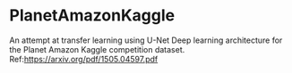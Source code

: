 # PlanetAmazonKaggle
An attempt at transfer learning using U-Net Deep learning architecture for the Planet Amazon Kaggle competition dataset.
Ref:https://arxiv.org/pdf/1505.04597.pdf
